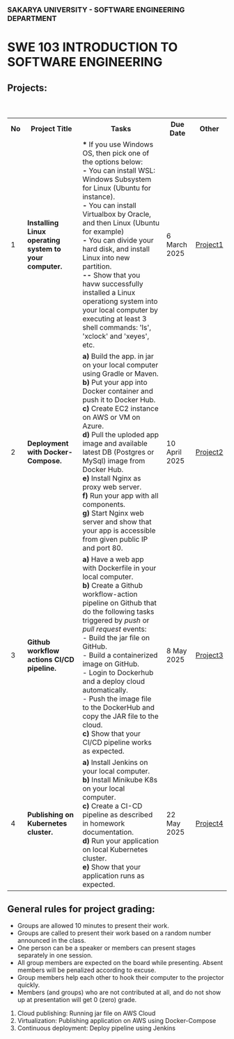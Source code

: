 ### SAKARYA UNIVERSITY - SOFTWARE ENGINEERING DEPARTMENT
# SWE 103 INTRODUCTION TO SOFTWARE ENGINEERING

## Projects:

<table>
  <header>
    <th>No</th>
    <th>Project Title</th>
    <th>Tasks</th>
    <th>Due Date</th>
    <th>Other</th>
  </header>
  <body>
    <tr>
      <td>1</td>
      <td><b>Installing Linux operating system to your computer.</b></td>
      <td> 
        <b>*</b> If you use Windows OS, then pick one of the options below: <br> 
        <b>-</b> You can install WSL: Windows Subsystem for Linux (Ubuntu for instance). <br> 
        <b>-</b> You can install Virtualbox by Oracle, and then Linux (Ubuntu for example) <br>
        <b>-</b> You can divide your hard disk, and install Linux into new partition.<br> 
        <b>--</b> Show that you havw successfully installed a Linux operationg system into your local computer by executing at least 3 shell commands: 'ls', 'xclock' and 'xeyes', etc. 
      </td>
      <td>6 March 2025</td>
      <td><a href="pro1.pdf">Project1</a></td>
    </tr>
    <tr>
      <td>2</td>
      <td><b>Deployment with Docker-Compose.</b></td>
      <td>
        <b>a)</b> Build the app. in jar on your local computer using Gradle or Maven.<br> 
        <b>b)</b> Put your app into Docker container and push it to Docker Hub.<br> 
        <b>c)</b> Create EC2 instance on AWS or VM on Azure.<br>
        <b>d)</b> Pull the uploded app image and available latest DB (Postgres or MySql) image from Docker Hub.<br>
        <b>e)</b> Install Nginx as proxy web server.<br>
        <b>f)</b> Run your app with all components. <br>
        <b>g)</b> Start Nginx web server and show that your app is accessible from given public IP and port 80.
      </td>
      <td>10 April 2025<br></td>
      <td><a href="pro2.pdf">Project2</a></td>
    </tr>
    <tr>
      <td>3</td>
      <td><b>Github workflow actions CI/CD pipeline.</b></td>
      <td>
        <b>a)</b> Have a web app with Dockerfile in your local computer.<br>
        <b>b)</b> Create a Github workflow-action pipeline on Github that do the following tasks triggered by <i>push</i> or <i>pull request</i> events: <br>
          - Build the jar file on GitHub. <br>
          - Build a containerized image on GitHub. <br>
          - Login to Dockerhub and a deploy cloud automatically.<br>
          - Push the image file to the DockerHub and copy the JAR file to the cloud.<br>
        <b>c)</b> Show that your CI/CD pipeline works as expected.<br>
      </td>
      <td>8 May 2025<br></td>
      <td><a href="pro3.pdf">Project3</a></td>
    </tr>
     <tr>
      <td>4</td>
      <td><b>Publishing on Kubernetes cluster.</b></td>
      <td>
        <b>a)</b> Install Jenkins on your local computer.<br>
        <b>b)</b> Install Minikube K8s on your local computer. <br>      
        <b>c)</b> Create a CI-CD pipeline as described in homework documentation. <br>
        <b>d)</b> Run your application on local Kubernetes cluster.<br>
        <b>e)</b> Show that your application runs as expected.<br>
      </td>
      <td>22 May 2025<br></td>
      <td><a href="pro4.pdf">Project4</a></td>
    </tr>
  </body>
</table>


## General rules for project grading:
* Groups are allowed 10 minutes to present their work.
* Groups are called to present their work based on a random number announced in the class. 
* One person can be a speaker or members can present stages separately in one session.
* All group members are expected on the board while presenting. Absent members will be penalized according to excuse.
* Group members help each other to hook their computer to the projector quickly.
* Members (and groups) who are not contributed at all, and do not show up at presentation will get 0 (zero) grade.


1. Cloud publishing: Running jar file on AWS Cloud
2. Virtualization: Publishing application on AWS using Docker-Compose
3. Continuous deployment: Deploy pipeline using Jenkins

